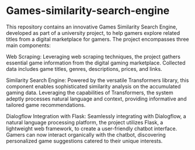 # Games-similarity-search-engine
This repository contains an innovative Games Similarity Search Engine, developed as part of a university project, to help gamers explore related titles from a digital marketplace for gamers. The project encompasses three main components:

Web Scraping: Leveraging web scraping techniques, the project gathers essential game information from the digital gaming marketplace. Collected data includes game titles, genres, descriptions, prices, and links.

Similarity Search Engine: Powered by the versatile Transformers library, this component enables sophisticated similarity analysis on the accumulated gaming data. Leveraging the capabilities of Transformers, the system adeptly processes natural language and context, providing informative and tailored game recommendations.

Dialogflow Integration with Flask: Seamlessly integrating with Dialogflow, a natural language processing platform, the project utilizes Flask, a lightweight web framework, to create a user-friendly chatbot interface. Gamers can now interact organically with the chatbot, discovering personalized game suggestions catered to their unique interests.

